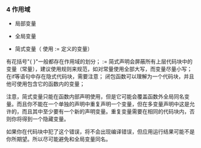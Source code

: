 ### 4 作用域

- 局部变量

- 全局变量

- 简式变量（ 使用 := 定义的变量）


有花括号"{ }"一般都存在作用域的划分； := 简式声明会屏蔽所有上层代码块中的变量（常量），建议使用规则来规范，如对常量使用全部大写，而变量尽量小写； 在if等语句中存在隐式代码块，需要注意； 闭包函数可以理解为一个代码块，并且他可使用包含它的函数内的变量；

注意，简式变量只能在函数内部声明使用，但是它可能会覆盖函数外全局同名变量。而且你不能在一个单独的声明中重复声明一个变量，但在多变量声明中这是允许的，而且其中至少要有一个新的声明变量。重复变量需要在相同的代码块内，否则你将得到一个隐藏变量。

如果你在代码块中犯了这个错误，将不会出现编译错误，但应用运行结果可能不是你所期望。所以尽可能避免和全局变量同名。